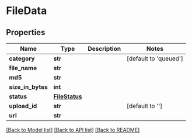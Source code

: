 # FileData



## Properties
Name | Type | Description | Notes
------------ | ------------- | ------------- | -------------
**category** | **str** |  | [default to 'queued']
**file_name** | **str** |  | 
**md5** | **str** |  | 
**size_in_bytes** | **int** |  | 
**status** | [**FileStatus**](FileStatus.md) |  | 
**upload_id** | **str** |  | [default to '']
**url** | **str** |  | 

[[Back to Model list]](../README.md#documentation-for-models) [[Back to API list]](../README.md#documentation-for-api-endpoints) [[Back to README]](../README.md)


